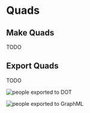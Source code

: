 Quads
=====

## Make Quads

TODO

## Export Quads

TODO

![people exported to DOT](people_dot.png)

![people exported to GraphML](people_graphml.png)
